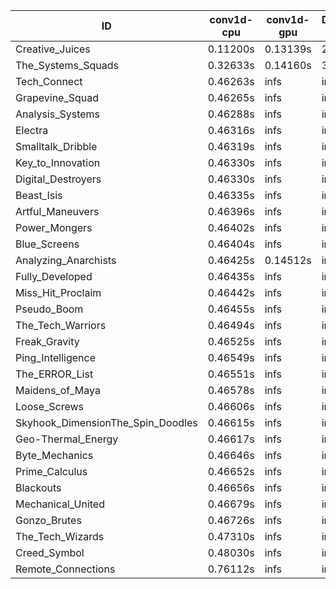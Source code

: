 |ID|conv1d-cpu|conv1d-gpu|DWSPConv2D-gpu|gemm-gpu|avg|
|-|-|-|-|-|-|
|Creative_Juices|0.11200s|0.13139s|2.86065s|1.77515s|1.21980s|
|The_Systems_Squads|0.32633s|0.14160s|3.08028s|4.38584s|1.98352s|
|Tech_Connect|0.46263s|infs|infs|4.45345s|infs|
|Grapevine_Squad|0.46265s|infs|infs|4.42113s|infs|
|Analysis_Systems|0.46288s|infs|infs|4.43641s|infs|
|Electra|0.46316s|infs|infs|4.42784s|infs|
|Smalltalk_Dribble|0.46319s|infs|infs|4.42877s|infs|
|Key_to_Innovation|0.46330s|infs|infs|4.45219s|infs|
|Digital_Destroyers|0.46330s|infs|infs|4.43782s|infs|
|Beast_Isis|0.46335s|infs|infs|4.45185s|infs|
|Artful_Maneuvers|0.46396s|infs|infs|4.47964s|infs|
|Power_Mongers|0.46402s|infs|infs|4.51413s|infs|
|Blue_Screens|0.46404s|infs|infs|4.43754s|infs|
|Analyzing_Anarchists|0.46425s|0.14512s|infs|4.42398s|infs|
|Fully_Developed|0.46435s|infs|infs|4.44520s|infs|
|Miss_Hit_Proclaim|0.46442s|infs|infs|4.45445s|infs|
|Pseudo_Boom|0.46455s|infs|infs|4.44379s|infs|
|The_Tech_Warriors|0.46494s|infs|infs|4.48799s|infs|
|Freak_Gravity|0.46525s|infs|infs|4.41578s|infs|
|Ping_Intelligence|0.46549s|infs|infs|4.46587s|infs|
|The_ERROR_List|0.46551s|infs|infs|4.45711s|infs|
|Maidens_of_Maya|0.46578s|infs|infs|4.44357s|infs|
|Loose_Screws|0.46606s|infs|infs|4.46414s|infs|
|Skyhook_DimensionThe_Spin_Doodles|0.46615s|infs|infs|4.47176s|infs|
|Geo-Thermal_Energy|0.46617s|infs|infs|4.44719s|infs|
|Byte_Mechanics|0.46646s|infs|infs|4.42688s|infs|
|Prime_Calculus|0.46652s|infs|infs|4.45857s|infs|
|Blackouts|0.46656s|infs|infs|4.43330s|infs|
|Mechanical_United|0.46679s|infs|infs|4.52028s|infs|
|Gonzo_Brutes|0.46726s|infs|infs|4.44774s|infs|
|The_Tech_Wizards|0.47310s|infs|infs|4.44830s|infs|
|Creed_Symbol|0.48030s|infs|infs|4.42495s|infs|
|Remote_Connections|0.76112s|infs|infs|4.41085s|infs|
